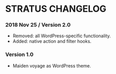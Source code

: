 # STRATUS CHANGELOG #

### 2018 Nov 25 / Version 2.0
- Removed: all WordPress-specific functionality.
- Added: native action and filter hooks.

### Version 1.0
- Maiden voyage as WordPress theme.